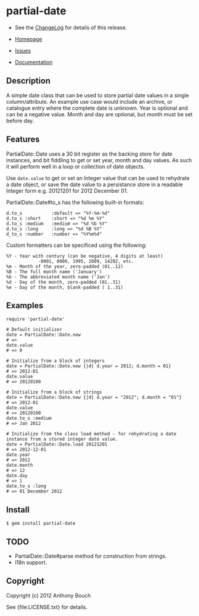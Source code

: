 # partial-date

* See the [ChangeLog](https://github.com/58bits/partial-date/blob/master/ChangeLog.markdown) for details of this release.

* [Homepage](https://github.com/58bits/partial-date#readme)
* [Issues](https://github.com/58bits/partial-date/issues)
* [Documentation](http://rubydoc.info/gems/partial-date/frames)


## Description

A simple date class that can be used to store partial date values in a single column/attribute. An example use case would include an archive, or catalogue entry where the complete date is unknown. Year is optional and can be a negative value. Month and day are optional, but month must be set before day.

## Features

PartialDate::Date uses a 30 bit register as the backing store for date instances, and bit fiddling to get or set year, month and day values. As such it will perform well in a loop or collection of date objects.

Use `date.value` to get or set an Integer value that can be used to rehydrate a date object, or save the date value to a persistance store in a readable Integer form e.g. 20121201 for 2012 December 01. 

PartialDate::Date#to\_s has the following built-in formats:

    d.to_s           :default => "%Y-%m-%d"  
    d.to_s :short    :short => "%d %m %Y"    
    d.to_s :medium   :medium => "%d %b %Y"   
    d.to_s :long     :long => "%d %B %Y"     
    d_to_s :number   :number => "%Y%m%d"     

Custom formatters can be specificed using the following:

    %Y - Year with century (can be negative, 4 digits at least)
                -0001, 0000, 1995, 2009, 14292, etc.
    %m - Month of the year, zero-padded (01..12)
    %B - The full month name ('January')
    %b - The abbreviated month name ('Jan')
    %d - Day of the month, zero-padded (01..31)
    %e - Day of the month, blank-padded ( 1..31)


## Examples

    require 'partial-date' 

    # Default initializer 
    date = PartialDate::Date.new
    # => 
    date.value
    # => 0

    # Initialize from a block of integers
    date = PartialDate::Date.new {|d| d.year = 2012; d.month = 01}
    # => 2012-01
    date.value
    # => 20120100

    # Initialize from a block of strings
    date = PartialDate::Date.new {|d| d.year = "2012"; d.month = "01"}
    # => 2012-01
    date.value
    # => 20120100
    date.to_s :medium
    # => Jan 2012

    # Initialize from the class load method - for rehydrating a date instance from a stored integer date value.
    date = PartialDate::Date.load 20121201
    # => 2012-12-01
    date.year
    # => 2012
    date.month
    # => 12
    date.day
    # => 1
    date.to_s :long
    # => 01 December 2012

## Install

`$ gem install partial-date`

## TODO

 * PartialDate::Date#parse method for construction from strings.
 *  I18n support.

## Copyright

Copyright (c) 2012 Anthony Bouch

See {file:LICENSE.txt} for details.
